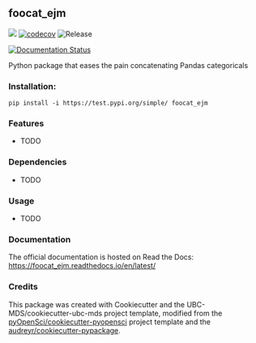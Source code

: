 ## foocat_ejm 

![](https://github.com/evelynmoorhouse/foocat_ejm/workflows/build/badge.svg) [![codecov](https://codecov.io/gh/evelynmoorhouse/foocat_ejm/branch/master/graph/badge.svg)](https://codecov.io/gh/evelynmoorhouse/foocat_ejm) ![Release](https://github.com/evelynmoorhouse/foocat_ejm/workflows/Release/badge.svg)

[![Documentation Status](https://readthedocs.org/projects/foocat_ejm/badge/?version=latest)](https://foocat_ejm.readthedocs.io/en/latest/?badge=latest)

Python package that eases the pain concatenating Pandas categoricals

### Installation:

```
pip install -i https://test.pypi.org/simple/ foocat_ejm
```

### Features
- TODO

### Dependencies

- TODO

### Usage

- TODO

### Documentation
The official documentation is hosted on Read the Docs: <https://foocat_ejm.readthedocs.io/en/latest/>

### Credits
This package was created with Cookiecutter and the UBC-MDS/cookiecutter-ubc-mds project template, modified from the [pyOpenSci/cookiecutter-pyopensci](https://github.com/pyOpenSci/cookiecutter-pyopensci) project template and the [audreyr/cookiecutter-pypackage](https://github.com/audreyr/cookiecutter-pypackage).

